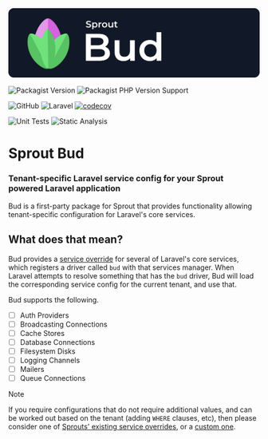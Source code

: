 <img src="sprout.png">

![Packagist Version](https://img.shields.io/packagist/v/sprout/bud)
![Packagist PHP Version Support](https://img.shields.io/packagist/php-v/sprout/bud)

![GitHub](https://img.shields.io/github/license/sprout-laravel/bud)
![Laravel](https://img.shields.io/badge/laravel-11.x-red.svg)
[![codecov](https://codecov.io/gh/sprout-laravel/bud/branch/main/graph/badge.svg?token=FHJ41NQMTA)](https://codecov.io/gh/sprout-laravel/bud)

![Unit Tests](https://github.com/sprout-laravel/bud/actions/workflows/tests.yml/badge.svg)
![Static Analysis](https://github.com/sprout-laravel/bud/actions/workflows/static-analysis.yml/badge.svg)

# Sprout Bud

### Tenant-specific Laravel service config for your Sprout powered Laravel application

Bud is a first-party package for Sprout
that provides functionality allowing tenant-specific configuration for Laravel's core services.

## What does that mean?

Bud provides a [service override](https://sprout.ollieread.com/docs/service-overrides) for several of Laravel's core
services,
which registers a driver called `bud` with that services manager.
When Laravel attempts to resolve something that has the `bud` driver,
Bud will load the corresponding service config for the current tenant, and use that.

Bud supports the following.

- [ ] Auth Providers
- [ ] Broadcasting Connections
- [ ] Cache Stores
- [ ] Database Connections
- [ ] Filesystem Disks
- [ ] Logging Channels
- [ ] Mailers
- [ ] Queue Connections

> [!NOTE]
> If you require configurations that do not require additional values,
> and can be worked out based on the tenant (adding `WHERE` clauses, etc),
> then please consider one of [Sprouts'
> existing service overrides](https://sprout.ollieread.com/docs/1.x/service-overrides#provided-implementations),
> or a [custom one](https://sprout.ollieread.com/docs/1.x/custom-service-override).

